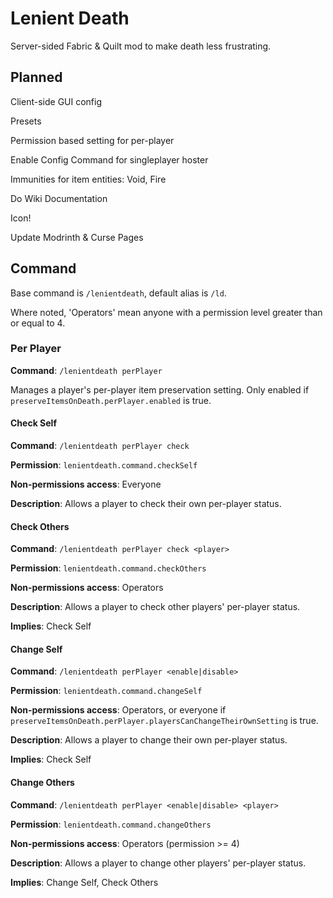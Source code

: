 # Lenient Death

Server-sided Fabric & Quilt mod to make death less frustrating.

## Planned

Client-side GUI config

Presets

Permission based setting for per-player

Enable Config Command for singleplayer hoster

Immunities for item entities: Void, Fire

Do Wiki Documentation

Icon!

Update Modrinth & Curse Pages

## Command

Base command is `/lenientdeath`, default alias is `/ld`.

Where noted, 'Operators' mean anyone with a permission level greater than or equal to 4.

### Per Player

**Command**: `/lenientdeath perPlayer`

Manages a player's per-player item preservation setting. Only enabled if `preserveItemsOnDeath.perPlayer.enabled` is true.

#### Check Self

**Command**: `/lenientdeath perPlayer check`

**Permission**: `lenientdeath.command.checkSelf`

**Non-permissions access**: Everyone

**Description**: Allows a player to check their own per-player status.

#### Check Others

**Command**: `/lenientdeath perPlayer check <player>`

**Permission**: `lenientdeath.command.checkOthers`

**Non-permissions access**: Operators

**Description**: Allows a player to check other players' per-player status.

**Implies**: Check Self

#### Change Self

**Command**: `/lenientdeath perPlayer <enable|disable>`

**Permission**: `lenientdeath.command.changeSelf`

**Non-permissions access**: Operators, or everyone if `preserveItemsOnDeath.perPlayer.playersCanChangeTheirOwnSetting` is true.

**Description**: Allows a player to change their own per-player status.

**Implies**: Check Self

#### Change Others

**Command**: `/lenientdeath perPlayer <enable|disable> <player>`

**Permission**: `lenientdeath.command.changeOthers`

**Non-permissions access**: Operators (permission >= 4)

**Description**: Allows a player to change other players' per-player status.

**Implies**: Change Self, Check Others